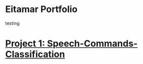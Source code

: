 # Eitamar Portfolio
testing

# [Project 1: Speech-Commands-Classification](https://github.com/itamar-saraf/Speech-Commands-Classification)
